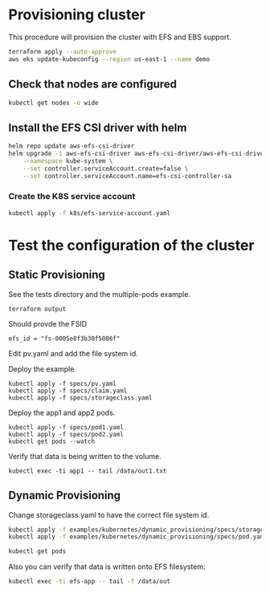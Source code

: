 # Provisioning cluster

This procedure will provision the cluster with EFS and EBS support. 
```sh
terraform apply --auto-approve
aws eks update-kubeconfig --region us-east-1 --name demo
```
## Check that nodes are configured
```sh
kubectl get nodes -o wide
```

## Install the EFS CSI driver with helm
```sh
helm repo update aws-efs-csi-driver
helm upgrade -i aws-efs-csi-driver aws-efs-csi-driver/aws-efs-csi-driver \
    --namespace kube-system \
    --set controller.serviceAccount.create=false \
    --set controller.serviceAccount.name=efs-csi-controller-sa
```

### Create the K8S service account

```sh
kubectl apply -f k8s/efs-service-account.yaml
```

# Test the configuration of the cluster

## Static Provisioning
See the tests directory and the multiple-pods example.

```ssh
terraform output
```
Should provde the FSID
```
efs_id = "fs-0005e8f3b30f5086f"
```

Edit pv.yaml and add the file system id.

Deploy the example

```
kubectl apply -f specs/pv.yaml
kubectl apply -f specs/claim.yaml
kubectl apply -f specs/storageclass.yaml
```

Deploy the app1 and app2 pods. 
```
kubectl apply -f specs/pod1.yaml
kubectl apply -f specs/pod2.yaml
kubectl get pods --watch
```

Verify that data is being written to the volume.
```
kubectl exec -ti app1 -- tail /data/out1.txt
```

## Dynamic Provisioning
Change storageclass.yaml to have the correct file system id.

```sh
kubectl apply -f examples/kubernetes/dynamic_provisioning/specs/storageclass.yaml
kubectl apply -f examples/kubernetes/dynamic_provisioning/specs/pod.yaml
```

```sh
kubectl get pods
```

Also you can verify that data is written onto EFS filesystem:

```sh
kubectl exec -ti efs-app -- tail -f /data/out
```
